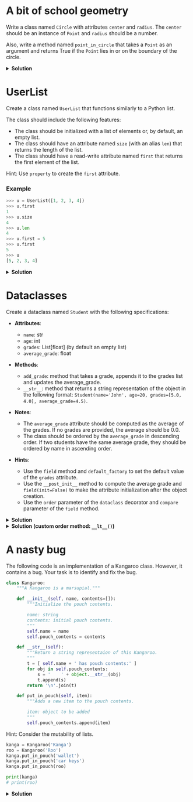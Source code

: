 # A bit of school geometry

Write a class named `Circle` with attributes `center` and `radius`. The `center` should be an instance of `Point` and `radius` should be a number.

Also, write a method named `point_in_circle` that takes a `Point` as an argument and returns True if the `Point` lies in or on the boundary of the circle.

<details>
    <summary><b>Solution</b></summary>

```py
class Point:
    def __init__(self, x, y):
        self.x = x
        self.y = y

class Circle:
    def __init__(self, center, radius):
        self.center = center
        self.radius = radius

    def point_in_circle(self, point):
        return (point.x - self.center.x) ** 2 + (point.y - self.center.y) ** 2 <= self.radius ** 2
```
</details>


# UserList

Create a class named `UserList` that functions similarly to a Python list.

The class should include the following features:

* The class should be initialized with a list of elements or, by default, an empty list.
* The class should have an attribute named `size` (with an alias `len`) that returns the length of the list.
* The class should have a read-write attribute named `first` that returns the first element of the list.

Hint: Use `property` to create the `first` attribute.

### Example

```python
>>> u = UserList([1, 2, 3, 4])
>>> u.first
1
>>> u.size
4
>>> u.len
4
>>> u.first = 5
>>> u.first
5
>>> u
[5, 2, 3, 4]
```

<details>
    <summary><b>Solution</b></summary>

```py
class UserList(list):
    def __init__(self, data=None):
        self.data = data if data is not None else []

    @property
    def size(self):
        return len(self.data)

    len = size

    @property
    def first(self):
        return self.data[0] if self.data else None

    @first.setter
    def first(self, value):
        if self.data:
            self.data[0] = value
        else:
            self.data.append(value)
```
</details>


# Dataclasses

Create a dataclass named `Student` with the following specifications:

* **Attributes**:
  * `name`: str
  * `age`: int
  * `grades`: List[float] (by default an empty list)
  * `average_grade`: float

* **Methods**:
  * `add_grade`: method that takes a grade, appends it to the grades list and updates the average_grade.
  * `__str__`: method that returns a string representation of the object in the following format: `Student(name='John', age=20, grades=[5.0, 4.0], average_grade=4.5)`.

* **Notes**:
  * The `average_grade` attribute should be computed as the average of the grades. If no grades are provided, the average should be 0.0.
  * The class should be ordered by the `average_grade` in descending order. If two students have the same average grade, they should be ordered by name in ascending order.

* **Hints**:
  * Use the `field` method and `default_factory` to set the default value of the `grades` attribute.
  * Use the `__post_init__` method to compute the average grade and `field(init=False)` to make the attribute initialization after the object creation.
  * Use the `order` parameter of the `dataclass` decorator and `compare` parameter of the `field` method.

<details>
    <summary><b>Solution</b></summary>

```py
from dataclasses import dataclass, field
from typing import List

@dataclass(order=True)
class Student:
    name: str = field(compare=False)
    age: int = field(compare=False)
    grades: List[float] = field(default_factory=list, compare=False)
    average_grade: float = field(init=False, compare=True)

    def __post_init__(self):
        self.average_grade = sum(self.grades) / len(self.grades) if self.grades else 0.0

    def add_grade(self, grade):
        self.grades.append(grade)
        self.average_grade = sum(self.grades) / len(self.grades) if self.grades else 0.0

    def __str__(self):
        return f"Student(name='{self.name}', age={self.age}, grades={self.grades}, average_grade={self.average_grade})"
```
</details>


<details>
    <summary><b>Solution (custom order method: <code>__lt__()</code>)</b></summary>

```py
from dataclasses import dataclass, field
from typing import List

@dataclass(order=False)
class Student:
    name: str = field(compare=False)
    age: int = field(compare=False)
    grades: List[float] = field(default_factory=list, compare=False)
    average_grade: float = field(init=False, compare=True)

    def __post_init__(self):
        self.average_grade = sum(self.grades) / len(self.grades) if self.grades else 0.0

    def __lt__(self, other):
        # compare students based on their average_grade, name
        return self.average_grade > other.average_grade or (self.average_grade == other.average_grade and self.name < other.name)

    def add_grade(self, grade):
        self.grades.append(grade)
        self.average_grade = sum(self.grades) / len(self.grades) if self.grades else 0.0

    def __str__(self):
        return f"Student(name='{self.name}', age={self.age}, grades={self.grades}, average_grade={self.average_grade})"


students = [
    Student("John", 20, [90, 80, 85]),
    Student("Jane", 19, [70, 75, 80]),
    Student("Dave", 22, [90, 95, 100]),
    Student("Diane", 21, [80, 85, 90]),
    Student("Mike", 19, [95, 100, 100]),
]
students.sort()
students
```
</details>


# A nasty bug

The following code is an implementation of a Kangaroo class. However, it contains a bug. Your task is to identify and fix the bug.

```python
class Kangaroo:
    """A Kangaroo is a marsupial."""

    def __init__(self, name, contents=[]):
        """Initialize the pouch contents.

        name: string
        contents: initial pouch contents.
        """
        self.name = name
        self.pouch_contents = contents

    def __str__(self):
        """Return a string representaion of this Kangaroo.
        """
        t = [ self.name + ' has pouch contents:' ]
        for obj in self.pouch_contents:
            s = '    ' + object.__str__(obj)
            t.append(s)
        return '\n'.join(t)

    def put_in_pouch(self, item):
        """Adds a new item to the pouch contents.

        item: object to be added
        """
        self.pouch_contents.append(item)
```

Hint: Consider the mutability of lists.
```python
kanga = Kangaroo('Kanga')
roo = Kangaroo('Roo')
kanga.put_in_pouch('wallet')
kanga.put_in_pouch('car keys')
kanga.put_in_pouch(roo)

print(kanga)
# print(roo)
```

<details>
    <summary><b>Solution</b></summary>

```py
# The bug in the code arises from the mutability of lists in Python.
# The `contents` parameter of the `__init__` method has a default value of an empty list.
# This list is shared among all instances of the class, leading to unexpected behavior.

# Here's the fixed version of the code:

class Kangaroo:
    """A Kangaroo is a marsupial."""

    def __init__(self, name, contents=None):
        """Initialize the pouch contents.

        name: string
        contents: initial pouch contents.
        """
        self.name = name
        self.pouch_contents = contents if contents is not None else []

    def __str__(self):
        """Return a string representaion of this Kangaroo.
        """
        t = [ self.name + ' has pouch contents:' ]
        for obj in self.pouch_contents:
            s = '    ' + object.__str__(obj)
            t.append(s)
        return '\n'.join(t)

    def put_in_pouch(self, item):
        """Adds a new item to the pouch contents.

        item: object to be added
        """
        self.pouch_contents.append(item)

# Now, each instance of Kangaroo has its own list for `pouch_contents`,
# which prevents the side effects observed in the previous version.
```
</details>

